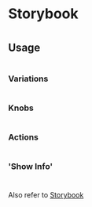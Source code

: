 # Storybook

#

## Usage

#

### Variations

#

### Knobs

#

### Actions

#

### 'Show Info'

#

Also refer to [Storybook](https://storybook.js.org)
